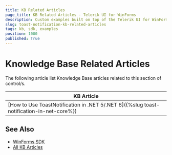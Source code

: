 ```yaml
---
title: KB Related Articles
page_title: KB Related Articles - Telerik UI for WinForms
description: Custom examples built on top of the Telerik UI for WinForms control.
slug: toast-notification-kb-related-articles
tags: kb, sdk, examples
position: 1000
published: True
---
```


# Knowledge Base Related Articles

The following article list Knowledge Base articles related to this section of control/s.
<!--KB Articles Table-->

|KB Article|
|----|
|[How to Use ToastNotification in .NET 5/.NET 6]({%slug toast-notification-in-net-core%})|

## See Also

* [WinForms SDK](https://github.com/telerik/winforms-sdk)
* [All KB Articles](https://docs.telerik.com/devtools/winforms/knowledge-base)
